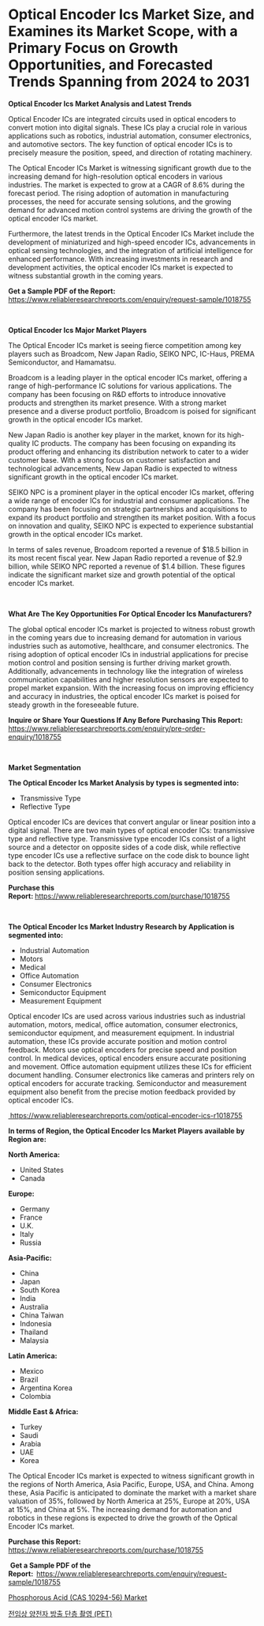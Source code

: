 <p><h1>Optical Encoder Ics Market Size, and Examines its Market Scope, with a Primary Focus on Growth Opportunities, and Forecasted Trends Spanning from 2024 to 2031</h1></p><p><strong>Optical Encoder Ics Market Analysis and Latest Trends</strong></p>
<p><p>Optical Encoder ICs are integrated circuits used in optical encoders to convert motion into digital signals. These ICs play a crucial role in various applications such as robotics, industrial automation, consumer electronics, and automotive sectors. The key function of optical encoder ICs is to precisely measure the position, speed, and direction of rotating machinery.</p><p>The Optical Encoder ICs Market is witnessing significant growth due to the increasing demand for high-resolution optical encoders in various industries. The market is expected to grow at a CAGR of 8.6% during the forecast period. The rising adoption of automation in manufacturing processes, the need for accurate sensing solutions, and the growing demand for advanced motion control systems are driving the growth of the optical encoder ICs market.</p><p>Furthermore, the latest trends in the Optical Encoder ICs Market include the development of miniaturized and high-speed encoder ICs, advancements in optical sensing technologies, and the integration of artificial intelligence for enhanced performance. With increasing investments in research and development activities, the optical encoder ICs market is expected to witness substantial growth in the coming years.</p></p>
<p><strong>Get a Sample PDF of the Report:&nbsp;</strong> <a href="https://www.reliableresearchreports.com/enquiry/request-sample/1018755">https://www.reliableresearchreports.com/enquiry/request-sample/1018755</a></p>
<p>&nbsp;</p>
<p><strong>Optical Encoder Ics Major Market Players</strong></p>
<p><p>The Optical Encoder ICs market is seeing fierce competition among key players such as Broadcom, New Japan Radio, SEIKO NPC, IC-Haus, PREMA Semiconductor, and Hamamatsu. </p><p>Broadcom is a leading player in the optical encoder ICs market, offering a range of high-performance IC solutions for various applications. The company has been focusing on R&D efforts to introduce innovative products and strengthen its market presence. With a strong market presence and a diverse product portfolio, Broadcom is poised for significant growth in the optical encoder ICs market.</p><p>New Japan Radio is another key player in the market, known for its high-quality IC products. The company has been focusing on expanding its product offering and enhancing its distribution network to cater to a wider customer base. With a strong focus on customer satisfaction and technological advancements, New Japan Radio is expected to witness significant growth in the optical encoder ICs market.</p><p>SEIKO NPC is a prominent player in the optical encoder ICs market, offering a wide range of encoder ICs for industrial and consumer applications. The company has been focusing on strategic partnerships and acquisitions to expand its product portfolio and strengthen its market position. With a focus on innovation and quality, SEIKO NPC is expected to experience substantial growth in the optical encoder ICs market.</p><p>In terms of sales revenue, Broadcom reported a revenue of $18.5 billion in its most recent fiscal year. New Japan Radio reported a revenue of $2.9 billion, while SEIKO NPC reported a revenue of $1.4 billion. These figures indicate the significant market size and growth potential of the optical encoder ICs market.</p></p>
<p>&nbsp;</p>
<p><strong>What Are The Key Opportunities For Optical Encoder Ics Manufacturers?</strong></p>
<p><p>The global optical encoder ICs market is projected to witness robust growth in the coming years due to increasing demand for automation in various industries such as automotive, healthcare, and consumer electronics. The rising adoption of optical encoder ICs in industrial applications for precise motion control and position sensing is further driving market growth. Additionally, advancements in technology like the integration of wireless communication capabilities and higher resolution sensors are expected to propel market expansion. With the increasing focus on improving efficiency and accuracy in industries, the optical encoder ICs market is poised for steady growth in the foreseeable future.</p></p>
<p><strong>Inquire or Share Your Questions If Any Before Purchasing This Report:</strong> <a href="https://www.reliableresearchreports.com/enquiry/pre-order-enquiry/1018755">https://www.reliableresearchreports.com/enquiry/pre-order-enquiry/1018755</a></p>
<p>&nbsp;</p>
<p><strong>Market Segmentation</strong></p>
<p><strong>The Optical Encoder Ics Market Analysis by types is segmented into:</strong></p>
<p><ul><li>Transmissive Type</li><li>Reflective Type</li></ul></p>
<p><p>Optical encoder ICs are devices that convert angular or linear position into a digital signal. There are two main types of optical encoder ICs: transmissive type and reflective type. Transmissive type encoder ICs consist of a light source and a detector on opposite sides of a code disk, while reflective type encoder ICs use a reflective surface on the code disk to bounce light back to the detector. Both types offer high accuracy and reliability in position sensing applications.</p></p>
<p><strong>Purchase this Report:&nbsp;</strong><a href="https://www.reliableresearchreports.com/purchase/1018755">https://www.reliableresearchreports.com/purchase/1018755</a></p>
<p>&nbsp;</p>
<p><strong>The Optical Encoder Ics Market Industry Research by Application is segmented into:</strong></p>
<p><ul><li>Industrial Automation</li><li>Motors</li><li>Medical</li><li>Office Automation</li><li>Consumer Electronics</li><li>Semiconductor Equipment</li><li>Measurement Equipment</li></ul></p>
<p><p>Optical encoder ICs are used across various industries such as industrial automation, motors, medical, office automation, consumer electronics, semiconductor equipment, and measurement equipment. In industrial automation, these ICs provide accurate position and motion control feedback. Motors use optical encoders for precise speed and position control. In medical devices, optical encoders ensure accurate positioning and movement. Office automation equipment utilizes these ICs for efficient document handling. Consumer electronics like cameras and printers rely on optical encoders for accurate tracking. Semiconductor and measurement equipment also benefit from the precise motion feedback provided by optical encoder ICs.</p></p>
<p><a href="https://www.reliableresearchreports.com/optical-encoder-ics-r1018755">&nbsp;https://www.reliableresearchreports.com/optical-encoder-ics-r1018755</a></p>
<p><strong>In terms of Region, the Optical Encoder Ics Market Players available by Region are:</strong></p>
<p>
    <p> <strong> North America: </strong>
        <ul>
            <li>United States</li>
            <li>Canada</li>
        </ul>
        </p> 
    <p> <strong> Europe: </strong>
        <ul>
            <li>Germany</li>
            <li>France</li>
            <li>U.K.</li>
            <li>Italy</li>
            <li>Russia</li>
        </ul>
        </p> 
    <p> <strong> Asia-Pacific: </strong>
        <ul>
            <li>China</li>
            <li>Japan</li>
            <li>South Korea</li>
            <li>India</li>
            <li>Australia</li>
            <li>China Taiwan</li>
            <li>Indonesia</li>
            <li>Thailand</li>
            <li>Malaysia</li>
        </ul>
        </p> 
    <p> <strong> Latin America: </strong>
        <ul>
            <li>Mexico</li>
            <li>Brazil</li>
            <li>Argentina Korea</li>
            <li>Colombia</li>
        </ul>
        </p> 
    <p> <strong> Middle East & Africa: </strong>
        <ul>
            <li>Turkey</li>
            <li>Saudi</li>
            <li>Arabia</li>
            <li>UAE</li>
            <li>Korea</li>
        </ul>
    </p>
    </p>
<p><p>The Optical Encoder ICs market is expected to witness significant growth in the regions of North America, Asia Pacific, Europe, USA, and China. Among these, Asia Pacific is anticipated to dominate the market with a market share valuation of 35%, followed by North America at 25%, Europe at 20%, USA at 15%, and China at 5%. The increasing demand for automation and robotics in these regions is expected to drive the growth of the Optical Encoder ICs market.</p></p>
<p><strong>Purchase this Report: </strong><a href="https://www.reliableresearchreports.com/purchase/1018755">https://www.reliableresearchreports.com/purchase/1018755</a></p>
<p>&nbsp;<strong>Get a Sample PDF of the Report:&nbsp;&nbsp;</strong><a href="https://www.reliableresearchreports.com/enquiry/request-sample/1018755">https://www.reliableresearchreports.com/enquiry/request-sample/1018755</a></p>
<p><strong></strong></p>
<p><p><a href="https://github.com/mabutironaldo/Market-Research-Report-List-4/blob/main/phosphorous-acid-cas-10294-56-market.md">Phosphorous Acid (CAS 10294-56) Market</a></p><p><a href="https://github.com/hxzi07639916/Market-Research-Report-List-2/blob/main/879595180584.md">전임상 양전자 방출 단층 촬영 (PET)</a></p></p>